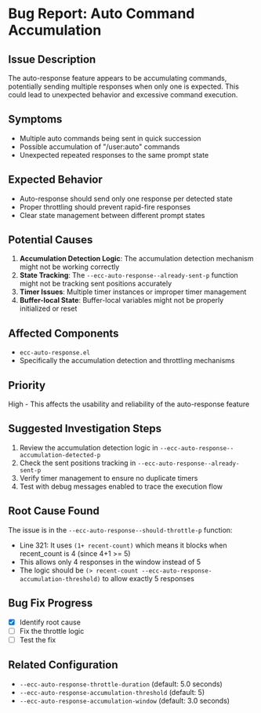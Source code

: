 # Bug Report: Auto Command Accumulation

## Issue Description
The auto-response feature appears to be accumulating commands, potentially sending multiple responses when only one is expected. This could lead to unexpected behavior and excessive command execution.

## Symptoms
- Multiple auto commands being sent in quick succession
- Possible accumulation of "/user:auto" commands
- Unexpected repeated responses to the same prompt state

## Expected Behavior
- Auto-response should send only one response per detected state
- Proper throttling should prevent rapid-fire responses
- Clear state management between different prompt states

## Potential Causes
1. **Accumulation Detection Logic**: The accumulation detection mechanism might not be working correctly
2. **State Tracking**: The `--ecc-auto-response--already-sent-p` function might not be tracking sent positions accurately
3. **Timer Issues**: Multiple timer instances or improper timer management
4. **Buffer-local State**: Buffer-local variables might not be properly initialized or reset

## Affected Components
- `ecc-auto-response.el`
- Specifically the accumulation detection and throttling mechanisms

## Priority
High - This affects the usability and reliability of the auto-response feature

## Suggested Investigation Steps
1. Review the accumulation detection logic in `--ecc-auto-response--accumulation-detected-p`
2. Check the sent positions tracking in `--ecc-auto-response--already-sent-p`
3. Verify timer management to ensure no duplicate timers
4. Test with debug messages enabled to trace the execution flow

## Root Cause Found
The issue is in the `--ecc-auto-response--should-throttle-p` function:
- Line 321: It uses `(1+ recent-count)` which means it blocks when recent_count is 4 (since 4+1 >= 5)
- This allows only 4 responses in the window instead of 5
- The logic should be `(> recent-count --ecc-auto-response-accumulation-threshold)` to allow exactly 5 responses

## Bug Fix Progress
- [x] Identify root cause
- [ ] Fix the throttle logic
- [ ] Test the fix

## Related Configuration
- `--ecc-auto-response-throttle-duration` (default: 5.0 seconds)
- `--ecc-auto-response-accumulation-threshold` (default: 5)
- `--ecc-auto-response-accumulation-window` (default: 3.0 seconds)